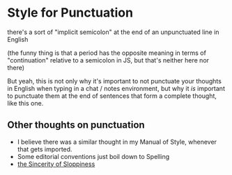 # Style for Punctuation

there's a sort of "implicit semicolon" at the end of an unpunctuated line in English

(the funny thing is that a period has the opposite meaning in terms of "continuation" relative to a semicolon in JS, but that's neither here nor there)

But yeah, this is not only why it's important to not punctuate your thoughts in English when typing in a chat / notes environment, but why it *is* important to punctuate them at the end of sentences that form a complete thought, like this one.

## Other thoughts on punctuation

- I believe there was a similar thought in my Manual of Style, whenever that gets imported.
- Some editorial conventions just boil down to Spelling
- [the Sincerity of Sloppiness](raqwh-fwqnw-cfajd-vmnsw-1y54n)
